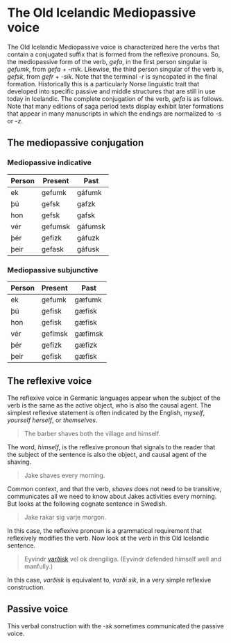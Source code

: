 # The Old Icelandic Mediopassive voice

The Old Icelandic Mediopassive voice is characterized here the verbs that contain a conjugated suffix that is formed from the reflexive pronouns. So, the mediopassive form of the verb, _gefa_, in the first person singular is _gefumk_, from _gefa_ + _-mik_. Likewise, the third person singular of the verb is, _gefsk_, from _gefr_ + _-sik_. Note that the terminal _-r_ is syncopated in the final formation. Historically this is a particularly Norse linguistic trait that developed into specific passive and middle structures that are still in use today in Icelandic. The complete conjugation of the verb, _gefa_ is as follows. Note that many editions of saga period texts display exhibit later formations that appear in many manuscripts in which the endings are normalized to _-s_ or _-z_. 

## The mediopassive conjugation

### Mediopassive indicative

Person | Present | Past
---|---|---
ek | gefumk | gáfumk
þú | gefsk | gafzk
hon | gefsk | gafsk
vér | gefumsk | gáfumsk
þér | gefizk | gáfuzk
þeir | gefask | gáfusk

### Mediopassive subjunctive

Person | Present | Past
---|---|---
ek | gefumk | gæfumk
þú | gefisk | gæfisk
hon | gefisk | gæfisk
vér | gefimsk | gæfimsk
þér | gefizk | gæfizk
þeir | gefisk | gæfisk

## The reflexive voice

The reflexive voice in Germanic languages appear when the subject of the verb is the same as the active object, who is also the causal agent. The simplest reflexive statement is often indicated by the English, _myself_, _yourself_ _herself_, or _themselves_.

> The barber shaves both the village and himself.

The word, _himself_, is the reflexive pronoun that signals to the reader that the subject of the sentence is also the object, and causal agent of the shaving.

> Jake shaves every morning. 

Common context, and that the verb, _shaves_ does not need to be transitive, communicates all we need to know about Jakes activities every morning. But looks at the following cognate sentence in Swedish. 

> Jake rakar sig varje morgon.

In this case, the reflexive pronoun is a grammatical requirement that reflexively modifies the verb. Now look at the verb in this Old Icelandic sentence. 

> Eyvindr [varðisk](https://en.wiktionary.org/wiki/verja#Verb_4) vel ok drengiliga. (Eyvindr defended himself well and manfully.)

In this case, _varðisk_ is equivalent to, _varði sik_, in a very simple reflexive construction.

## Passive voice

This verbal construction with the _-sk_ sometimes communicated the passive voice. 




